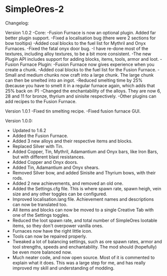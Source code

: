 SimpleOres-2
============

Changelog:


Version 1.0.2
-Core:
	-Fusion Furnace is now an optional plugin. Added far better plugin support.
	-Fixed a localisation bug (there were 2 sections for bow tooltips)
	-Added coal blocks to the fuel list for Mythril and Onyx Furnaces.
	-Fixed the fatal onyx door bug.
	-I have re-done most of the textures, including alloy textures, to be a bit more consistent.
	-The new Plugin API includes support for adding blocks, items, tools, armor and loot.
-Fusion Furnace Plugin:
	-Fusion Furnace now gives experience when you create a chunk.
	-Added coal blocks to the fuel list for the Fusion Furnace.
	-Small and medium chunks now craft into a large chunk. The large chunk can then be smelted into an ingot.
	-Reduced smelting time by 25% (because you have to smelt it in a regular furnace again, which adds that 25% 	back on :P)
	-Changed the enchantability of the alloys. They are now 6, 28 and 11 for bronze, thyrium and sinisite 	respectively.
	-Other plugins can add recipes to the Fusion Furnace.
	
Version 1.0.1
-Fixed tin smelting recipe.
-Fixed fusion furnace GUI.

Version 1.0.0:
- Updated to 1.6.2
- Added the Fusion Furnace.
- Added 3 new alloys and their respective items and blocks.
- Replaced Silver with Tin.
- Added Copper, Tin, Mythril, Adamantium and Onyx bars, like Iron Bars, but with different blast resistances.
- Added Copper and Onyx doors.
- Added Tin, Adamantium and Onyx shears.
- Removed Silver bow, and added Sinisite and Thyrium bows, with their rods.
- Added 2 new achievements, and removed an old one.
- Added the Settings.cfg file. This is where spawn rate, spawn heigh, vein size and any other toggles can be configured.
- Improved localisation.lang file. Achievement names and descriptions can now be translated too.
- All items and blocks can now be moved to a single Creative Tab with one of the Settings toggles.
- Reduced the loot spawn rate, and total number of SimpleOres lootable items, so they don't overpower vanilla ones.
- Furnaces now have the right little icon.
- Tools can now be repaired properly.
- Tweaked a lot of balancing settings, such as ore spawn rates, armor and tool strengths, speeds and enchantability. The mod should (hopefully) be even more balanced now.
- Much neater code, and now open source. Most of it is commented to explain what it does. This was a large step for me, and has really improved my skill and understanding of modding.
